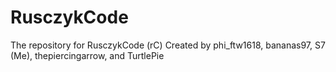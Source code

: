 # RusczykCode
The repository for RusczykCode (rC)
Created by phi_ftw1618, bananas97, S7 (Me), thepiercingarrow, and TurtlePie

